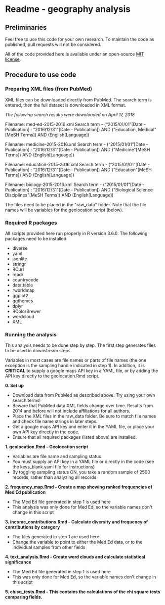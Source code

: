 # Readme - geography analysis

## Preliminaries

Feel free to use this code for your own research. To maintain the code as published, pull requests will not be considered.

All of the code provided here is available under an open-source <a href="https://opensource.org/licenses/MIT" target="_blank">MIT license</a>.

## Procedure to use code

### Preparing XML files (from PubMed)

XML files can be downloaded directly from PubMed. The search term is entered, then the full dataset is downloaded in XML format.

_The following search results were downloaded on April 17, 2018_

Filename: med-ed-2015-2016.xml
Search term - (“2015/01/01”[Date - Publication] : “2016/12/31"[Date - Publication]) AND ("Education, Medical"[MeSH Terms]) AND (English[Language])

Filename: medicine-2015-2016.xml
Search term - (“2015/01/01”[Date - Publication] : “2016/12/31"[Date - Publication]) AND ("Medicine"[MeSH Terms]) AND (English[Language])

Filename: education-2015-2016.xml
Search term - (“2015/01/01”[Date - Publication] : “2016/12/31"[Date - Publication]) AND ("Education"[MeSH Terms]) AND (English[Language])

Filename: biology-2015-2016.xml
Search term - (“2015/01/01”[Date - Publication] : “2016/12/31"[Date - Publication]) AND ("Biological Science Disciplines"[MeSH Terms]) AND (English[Language])

The files need to be placed in the "raw_data" folder. Note that the file names will be variables for the geolocation script (below).

### Required R packages

All scripts provided here run properly in R version 3.6.0. The following packages need to be installed:
* diverse
* yaml
* jsonlite
* stringr
* RCurl
* readr
* countrycode
* data.table
* rworldmap
* ggplot2
* ggthemes
* dplyr
* RColorBrewer
* wordcloud
* XML

### Running the analysis

This analysis needs to be done step by step. The first step generates files to be used in downstream steps.

Variables in most cases are file names or parts of file names (the one exception is the sampling handle indicated in step 1). In addition, it is **CRITICAL** to supply a google maps API key in a YAML file, or by adding the API key directly to the geolocation.Rmd script.

**0. Set up**
* Download data from PubMed as described above. Try using your own search terms!
* Beware that PubMed data XML fields change over time. Results from 2014 and before will not include affiliations for all authors.
* Place the XML files in the raw_data folder. Be sure to match file names and check file name strings in later steps.
* Get a google maps API key and enter it in the YAML file, or place your own API key directly in the code.
* Ensure that all required packages (listed above) are installed.

**1. geolocation.Rmd - Geolocation script**
* Variables are file name and sampling status
* You must supply an API key in a YAML file or directly in the code (see the keys_blank.yaml file for instructions)
* By toggling sampling status ON, you take a random sample of 2500 records, rather than analyzing all records

**2. frequency_map.Rmd - Create a map showing ranked frequencies of Med Ed publication**
* The Med Ed file generated in step 1 is used here
* This analysis was only done for Med Ed, so the variable names don't change in this script

**3. income_contributions.Rmd - Calculate diversity and frequency of contributions by category**
* The files generated in step 1 are used here
* Change the variable to point to either the Med Ed data, or to the individual samples from other fields

**4. text_analysis.Rmd - Create word clouds and calculate statistical significance**
* The Med Ed file generated in step 1 is used here
* This was only done for Med Ed, so the variable names don't change in this script

**5. chisq_tests.Rmd - This contains the calculations of the chi square tests comparing fields.**
